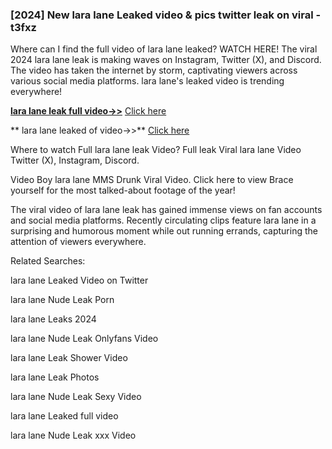 ### [2024] New  lara lane Leaked video & pics twitter leak on viral - t3fxz
Where can I find the full video of  lara lane leaked? WATCH HERE! The viral 2024  lara lane leak is making waves on Instagram, Twitter (X), and Discord. The video has taken the internet by storm, captivating viewers across various social media platforms.  lara lane's leaked video is trending everywhere!


**[ lara lane leak full video->>](http://wildbook.top/wildbook8git)** [Click here](http://wildbook.top/wildbook8git)

** lara lane leaked of video->>** [Click here](http://wildbook.top/wildbook8git)


Where to watch Full  lara lane leak Video? Full leak Viral  lara lane Video Twitter (X), Instagram, Discord.

Video Boy  lara lane MMS Drunk Viral Video. Click here to view Brace yourself for the most talked-about footage of the year!

The viral video of  lara lane leak has gained immense views on fan accounts and social media platforms. Recently circulating clips feature  lara lane in a surprising and humorous moment while out running errands, capturing the attention of viewers everywhere.


Related Searches:

 lara lane Leaked Video on Twitter

 lara lane Nude Leak Porn

 lara lane Leaks 2024

 lara lane Nude Leak Onlyfans Video

 lara lane Leak Shower Video

 lara lane Leak Photos

 lara lane Nude Leak Sexy Video

 lara lane Leaked full video

 lara lane Nude Leak xxx Video

